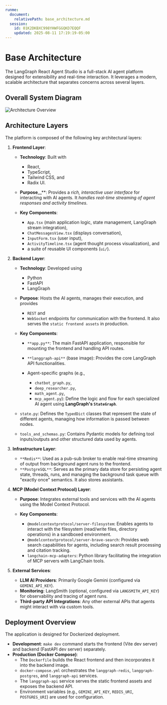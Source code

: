 ```yaml
---
runme:
  document:
    relativePath: base_architecture.md
  session:
    id: 01K2DKBXC998YHWFGGQKD7EQQF
    updated: 2025-08-11 17:19:19-05:00
---
```


# Base Architecture

The LangGraph React Agent Studio is a full-stack AI agent platform designed for extensibility and real-time interaction. It leverages a modern, scalable architecture that separates concerns across several layers.

## Overall System Diagram

![Architecture Overview](../../architecture.png)

## Architecture Layers

The platform is composed of the following key architectural layers:

1. **Frontend Layer**:

   * **Technology**: Built with
      * React,
      * TypeScript,
      * Tailwind CSS, and
      * Radix UI.

   * __Purpose____**: Provides a _rich, interactive user interface_ for interacting with AI agents. It _handles real-time streaming of agent responses and activity timelines_.
   * **Key Components**:
      * `App.tsx` (main application logic, state management, LangGraph stream integration),
      * `ChatMessagesView.tsx` (displays conversation),
      * `InputForm.tsx` (user input),
      * `ActivityTimeline.tsx` (agent thought process visualization), and
      * a suite of reusable UI components (`ui/`).

2. **Backend Layer**:

   * **Technology**: Developed using
      * Python
      * FastAPI
      * LangGraph
   * **Purpose**: Hosts the AI agents, manages their execution, and provides
      * `REST` and
      * `WebSocket`
      endpoints for communication with the frontend. It also serves the `static frontend assets` in production.
   * **Key Components**:
      * `**app.py**`: The main FastAPI application, responsible for mounting the frontend and handling API routes.
      * `**langgraph-api**` (base image): Provides the core LangGraph API functionalities.
      * Agent-specific graphs (e.g.,

         * `chatbot_graph.py`,
         * `deep_researcher.py`,
         * `math_agent.py`,
         * `mcp_agent.py`):
         Define the logic and flow for each specialized AI agent using __LangGraph's `StateGraph`__.

   * `state.py`: Defines the `TypedDict` classes that represent the state of different agents, managing how information is passed between nodes.
   * `tools_and_schemas.py`: Contains Pydantic models for defining tool inputs/outputs and other structured data used by agents.

3. **Infrastructure Layer**:

   * `**Redis**`: Used as a pub-sub broker to enable real-time streaming of output from background agent runs to the frontend.
   * `**PostgreSQL**`: Serves as the primary data store for persisting agent state, threads, runs, and managing the background task queue with "exactly once" semantics. It also stores assistants.

4. **MCP (Model Context Protocol) Layer**:

   * **Purpose**: Integrates external tools and services with the AI agents using the Model Context Protocol.
   * **Key Components**:

      * `@modelcontextprotocol/server-filesystem`: Enables agents to interact with the filesystem (read/write files, directory operations) in a sandboxed environment.
      * `@modelcontextprotocol/server-brave-search`: Provides web search capabilities for agents, including search result processing and citation tracking.
      * `langchain-mcp-adapters`: Python library facilitating the integration of MCP servers with LangChain tools.

5. **External Services**:
   * __LLM AI Providers__: Primarily Google Gemini (configured via `GEMINI_API_KEY`).
   * __Monitoring__: LangSmith (optional, configured via `LANGSMITH_API_KEY`) for observability and tracing of agent runs.
   * **Third-party API Integrations**: Any other external APIs that agents might interact with via custom tools.

## Deployment Overview

The application is designed for Dockerized deployment.

* **Development**: `make dev` command starts the frontend (Vite dev server) and backend (FastAPI dev server) separately.
* **Production (Docker Compose)**:
   * The `Dockerfile` builds the React frontend and then incorporates it into the backend image.
   * `docker-compose.yml` orchestrates the `langgraph-redis`, `langgraph-postgres`, and `langgraph-api` services.
   * The `langgraph-api` service serves the static frontend assets and exposes the backend API.
   * Environment variables (e.g., `GEMINI_API_KEY`, `REDIS_URI`, `POSTGRES_URI`) are used for configuration.
